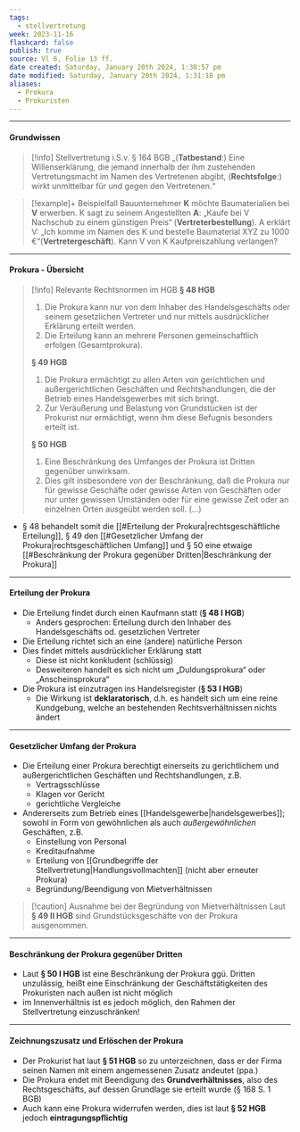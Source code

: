 ```yaml
---
tags:
  - stellvertretung
week: 2023-11-16
flashcard: false
publish: true
source: Vl 6, Folie 13 ff.
date created: Saturday, January 20th 2024, 1:30:57 pm
date modified: Saturday, January 20th 2024, 1:31:18 pm
aliases:
  - Prokura
  - Prokuristen
---
```

***
#### Grundwissen

> [!info] Stellvertretung i.S.v. § 164 BGB 
> „(**Tatbestand**:) Eine Willenserklärung, die jemand innerhalb der ihm zustehenden Vertretungsmacht im Namen des Vertretenen abgibt, (**Rechtsfolge**:) wirkt unmittelbar für und gegen den Vertretenen.“

> [!example]+ Beispielfall 
> Bauunternehmer **K** möchte Baumaterialien bei **V** erwerben. K sagt zu seinem Angestellten **A**: „Kaufe bei V Nachschub zu einem günstigen Preis“ (**Vertreterbestellung**). A erklärt V: „Ich komme im Namen des K und bestelle Baumaterial XYZ zu 1000 €“(**Vertretergeschäft**). Kann V von K Kaufpreiszahlung verlangen?

***
#### Prokura - Übersicht

> [!info] Relevante Rechtsnormen im HGB 
> **§ 48 HGB**
> 1. Die Prokura kann nur von dem Inhaber des Handelsgeschäfts oder seinem gesetzlichen Vertreter und nur mittels ausdrücklicher Erklärung erteilt werden.
> 2. Die Erteilung kann an mehrere Personen gemeinschaftlich erfolgen (Gesamtprokura).
> 
> **§ 49 HGB**
> 1. Die Prokura ermächtigt zu allen Arten von gerichtlichen und außergerichtlichen Geschäften und Rechtshandlungen, die der Betrieb eines Handelsgewerbes mit sich bringt.
> 2. Zur Veräußerung und Belastung von Grundstücken ist der Prokurist nur ermächtigt, wenn ihm diese Befugnis besonders erteilt ist.
> 
> **§ 50 HGB**
> 1. Eine Beschränkung des Umfanges der Prokura ist Dritten gegenüber unwirksam.
> 2. Dies gilt insbesondere von der Beschränkung, daß die Prokura nur für gewisse Geschäfte oder gewisse Arten von Geschäften oder nur unter gewissen Umständen oder für eine gewisse Zeit oder an einzelnen Orten ausgeübt werden soll. (…)

- § 48 behandelt somit die [[#Erteilung der Prokura|rechtsgeschäftliche Erteilung]], § 49 den [[#Gesetzlicher Umfang der Prokura|rechtsgeschäftlichen Umfang]] und § 50 eine etwaige [[#Beschränkung der Prokura gegenüber Dritten|Beschränkung der Prokura]]

***
#### Erteilung der Prokura

- Die Erteilung findet durch einen Kaufmann statt (**§ 48 I HGB**)
	- Anders gesprochen: Erteilung durch den Inhaber des Handelsgeschäfts od. gesetzlichen Vertreter 
- Die Erteilung richtet sich an eine (andere) natürliche Person
- Dies findet mittels ausdrücklicher Erklärung statt
	- Diese ist nicht konkludent (schlüssig)
	- Desweiteren handelt es sich nicht um „Duldungsprokura“ oder „Anscheinsprokura“
- Die Prokura ist einzutragen ins Handelsregister (**§ 53 I HGB**)
	- Die Wirkung ist **deklaratorisch**, d.h. es handelt sich um eine reine Kundgebung, welche an bestehenden Rechtsverhältnissen nichts ändert

***
#### Gesetzlicher Umfang der Prokura

- Die Erteilung einer Prokura berechtigt einerseits zu gerichtlichem und außergerichtlichen Geschäften und Rechtshandlungen, z.B.
	- Vertragsschlüsse
	- Klagen vor Gericht
	- gerichtliche Vergleiche
- Andererseits zum Betrieb eines [[Handelsgewerbe|handelsgewerbes]]; sowohl in Form von gewöhnlichen als auch *außergewöhnlichen* Geschäften, z.B.
	- Einstellung von Personal
	- Kreditaufnahme
	- Erteilung von [[Grundbegriffe der Stellvertretung|Handlungsvollmachten]] (nicht aber erneuter Prokura)
	- Begründung/Beendigung von Mietverhältnissen

> [!caution] Ausnahme bei der Begründung von Mietverhältnissen 
> Laut **§ 49 II HGB** sind Grundstücksgeschäfte von der Prokura ausgenommen.

***
#### Beschränkung der Prokura gegenüber Dritten

- Laut **§ 50 I HGB** ist eine Beschränkung der Prokura ggü. Dritten unzulässig, heißt eine Einschränkung der Geschäftstätigkeiten des Prokuristen nach außen ist nicht möglich
- im Innenverhältnis ist es jedoch möglich, den Rahmen der Stellvertretung einzuschränken!

***
#### Zeichnungszusatz und Erlöschen der Prokura

- Der Prokurist hat laut **§ 51 HGB** so zu unterzeichnen, dass er der Firma seinen Namen mit einem angemessenen Zusatz andeutet (ppa.)
- Die Prokura endet mit Beendigung des **Grundverhältnisses**, also des Rechtsgeschäfts, auf dessen Grundlage sie erteilt wurde (§ 168 S. 1 BGB)
- Auch kann eine Prokura widerrufen werden, dies ist laut **§ 52 HGB** jedoch **eintragungspflichtig**

